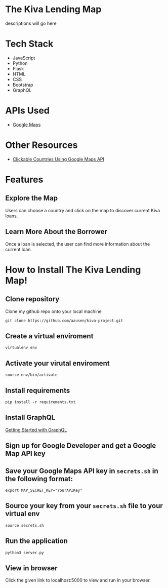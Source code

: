 # The Kiva Lending Map

descriptions will go here

# Tech Stack

- JavaScript
- Python
- Flask 
- HTML 
- CSS
- Bootstrap
- GraphQL

# APIs Used

- [Google Maps](https://developers.google.com/maps) 



# Other Resources

- [Clickable Countries Using Google Maps API](https://github.com/arturssmirnovs/Clickable-countries-using-Google-Maps-API)

# Features

## Explore the Map
Users can choose a country and click on the map to discover current Kiva loans. 



## Learn More About the Borrower 
Once a loan is selected, the user can find more information about the current loan. 



# How to Install The Kiva Lending Map!



## Clone repository
Clone my github repo onto your local machine

``git clone https://github.com/aausen/kiva-project.git``



## Create a virtual enviroment
`` virtualenv env ``



## Activate your virutal enviroment
`` source env/bin/activate ``



## Install requirements
`` pip install -r requirements.txt ``



## Install GraphQL
[Getting Started with GraphQL](https://graphql.org/graphql-js/)



## Sign up for Google Developer and get a Google Map API key



## Save your Google Maps API key in ``secrets.sh`` in the following format:
`` export MAP_SECRET_KEY="YourAPIKey" ``



## Source your key from your ``secrets.sh`` file to your virtual env

`` source secrets.sh ``



## Run the application

`` python3 server.py ``



## View in browser

Click the given link to localhost:5000 to view and run in your browser.
